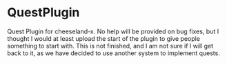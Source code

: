 # QuestPlugin
Quest Plugin for cheeseland-x. No help will be provided on bug fixes, but I thought I would at least upload the start of the plugin to give people something to start with.
This is not finished, and I am not sure if I will get back to it, as we have decided to use another system to implement quests.
